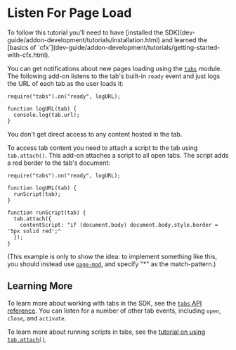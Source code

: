 <!-- This Source Code Form is subject to the terms of the Mozilla Public
   - License, v. 2.0. If a copy of the MPL was not distributed with this
   - file, You can obtain one at http://mozilla.org/MPL/2.0/. -->

# Listen For Page Load #

<span class="aside">
To follow this tutorial you'll need to have
[installed the SDK](dev-guide/addon-development/tutorials/installation.html)
and learned the
[basics of `cfx`](dev-guide/addon-development/tutorials/getting-started-with-cfx.html).
</span>

You can get notifications about new pages loading using the
[`tabs`](packages/addon-kit/docs/tabs.html) module. The following add-on
listens to the tab's built-in `ready` event and just logs the URL of each
tab as the user loads it:

    require("tabs").on("ready", logURL);

    function logURL(tab) {
      console.log(tab.url);
    }

You don't get direct access to any content hosted in the tab.

To access tab content you need to attach a script to the tab
using `tab.attach()`. This add-on attaches a script to all open
tabs. The script adds a red border to the tab's document:

    require("tabs").on("ready", logURL);

    function logURL(tab) {
      runScript(tab);
    }

    function runScript(tab) {
      tab.attach({
        contentScript: "if (document.body) document.body.style.border = '5px solid red';"
      });
    }

(This example is only to show the idea: to implement something like this,
you should instead use
[`page-mod`](dev-guide/addon-development/tutorials/modifying-web-pages-url.html),
and specify "*" as the match-pattern.)

## Learning More ##

To learn more about working with tabs in the SDK, see the
[`tabs` API reference](packages/addon-kit/docs/tabs.html). You can listen
for a number of other tab events, including `open`, `close`, and `activate`.

To learn more about running scripts in tabs, see the
[tutorial on using `tab.attach()`](dev-guide/addon-development/tutorials/modifying-web-pages-tab.html).
